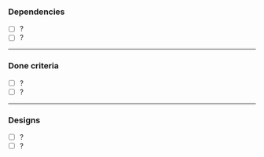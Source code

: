 ### Dependencies
- [ ] ?
- [ ] ?

---
### Done criteria
- [ ] ?
- [ ] ?

---
### Designs
- [ ] ?
- [ ] ?
